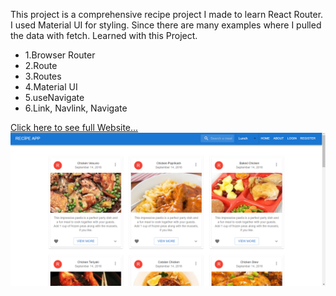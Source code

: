 This project is a comprehensive recipe project I made to learn React Router. I used Material UI for styling. Since there are many examples where I pulled the data with  fetch. Learned with this Project.

- 1.Browser Router
- 2.Route
- 3.Routes
- 4.Material UI
- 5.useNavigate
- 6.Link, Navlink, Navigate

[Click here to see full Website...](https://react-recipe-app7.netlify.app/)
![](https://github.com/mustafa-3/react-recipe-app/blob/master/src/images/recipeapp.png)
